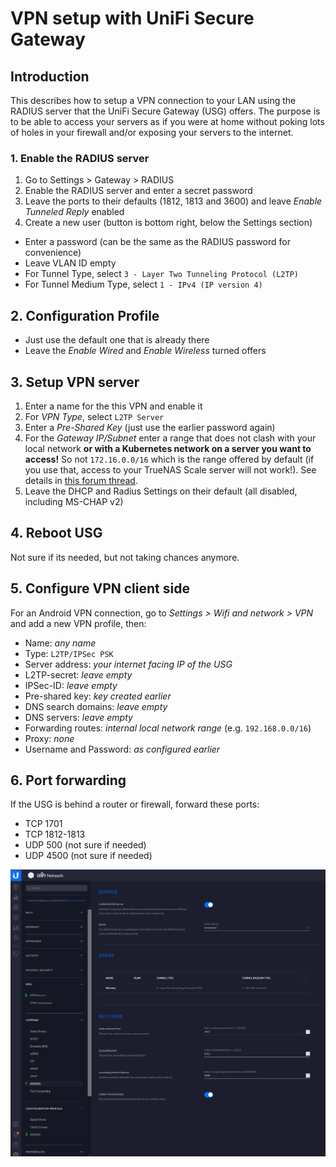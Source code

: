 # VPN setup with UniFi Secure Gateway

## Introduction
This describes how to setup a VPN connection to your LAN using the RADIUS server that the UniFi Secure Gateway (USG) offers. The purpose is to be able to access your servers as if you were at home without poking lots of holes in your firewall and/or exposing your servers to the internet.


### 1. Enable the RADIUS server
1. Go to Settings > Gateway > RADIUS
1. Enable the RADIUS server and enter a secret password
1. Leave the ports to their defaults (1812, 1813 and 3600) and leave _Enable Tunneled Reply_ enabled
1. Create a new user (button is bottom right, below the Settings section)
* Enter a password (can be the same as the RADIUS password for convenience)
* Leave VLAN ID empty
* For Tunnel Type, select `3 - Layer Two Tunneling Protocol (L2TP)`
* For Tunnel Medium Type, select `1 - IPv4 (IP version 4)`

## 2. Configuration Profile
* Just use the default one that is already there 
* Leave the _Enable Wired_ and _Enable Wireless_ turned offers

## 3. Setup VPN server
1. Enter a name for the this VPN and enable it
1. For _VPN Type_, select `L2TP Server`
1. Enter a _Pre-Shared Key_ (just use the earlier password again)
1. For the _Gateway IP/Subnet_ enter a range that does not clash with your local network **or with a Kubernetes network on a server you want to access!** So not `172.16.0.0/16` which is the range offered by default (if you use that, access to your TrueNAS Scale server will not work!). See details in [this forum thread](https://www.truenas.com/community/threads/unable-to-access-truenas-over-vpn.103341/post-711275).
1. Leave the DHCP and Radius Settings on their default (all disabled, including MS-CHAP v2)

## 4. Reboot USG
Not sure if its needed, but not taking chances anymore.

## 5. Configure VPN client side
For an Android VPN connection, go to _Settings > Wifi and network > VPN_  and add a new VPN profile, then:
* Name: _any name_
* Type: `L2TP/IPSec PSK`
* Server address: _your internet facing IP of the USG_
* L2TP-secret: _leave empty_ 
* IPSec-ID: _leave empty_
* Pre-shared key: _key created earlier_
* DNS search domains: _leave empty_
* DNS servers: _leave empty_
* Forwarding routes: _internal local network range_ (e.g. `192.168.0.0/16`)
* Proxy: _none_
* Username and Password: _as configured earlier_

## 6. Port forwarding
If the USG is behind a router or firewall, forward these ports:
* TCP 1701
* TCP 1812-1813
* UDP 500 (not sure if needed)
* UDP 4500 (not sure if needed)


![UniFi configuration](./images/vpn-setup.png "Unifi VPN configuration")